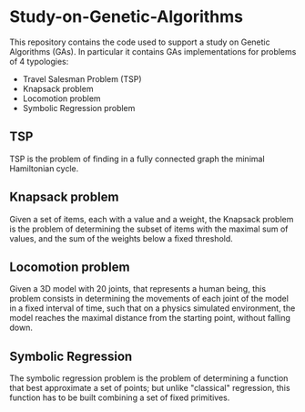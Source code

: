 # Study-on-Genetic-Algorithms
This repository contains the code used to support a study on Genetic Algorithms (GAs). In particular it contains GAs implementations for problems of 4 typologies:
- Travel Salesman Problem (TSP)
- Knapsack problem
- Locomotion problem
- Symbolic Regression problem

## TSP
TSP is the problem of finding in a fully connected graph the minimal Hamiltonian cycle.

## Knapsack problem
Given a set of items, each with a value and a weight, the Knapsack problem is the problem of determining the subset of items with the maximal sum of values, and the sum of the weights below a fixed threshold.

## Locomotion problem
Given a 3D model with 20 joints, that represents a human being, this problem consists in determining the movements of each joint of the model in a fixed interval of time, such that on a physics simulated environment, the model reaches the maximal distance from the starting point, without falling down.

## Symbolic Regression
The symbolic regression problem is the problem of determining a function that best approximate a set of points; but unlike "classical" regression, this function has to be built combining a set of fixed primitives. 
